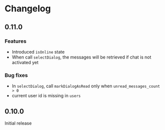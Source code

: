 # Changelog

## 0.11.0

### Features

- Introduced `isOnline` state
- When call `selectDialog`, the messages will be retrieved if chat is not activated yet

### Bug fixes

- In `selectDialog`, call `markDialogAsRead` only when `unread_messages_count > 0`
- current user id is missing in `users`

## 0.10.0

Initial release
